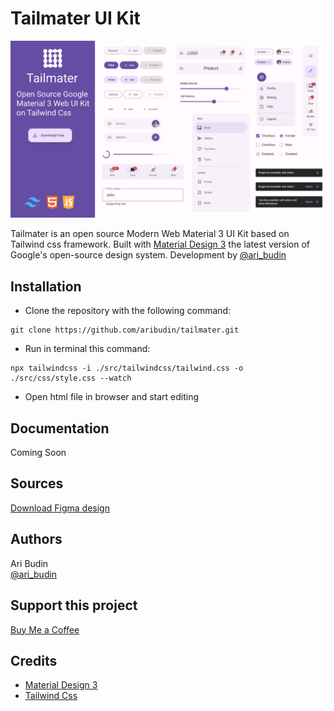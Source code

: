 # Tailmater UI Kit
<img src="src/img/tailmater-template.png" alt="Tailmater UI">

Tailmater is an open source Modern Web Material 3 UI Kit based on Tailwind css framework. Built with [Material Design 3](https://m3.material.io/) the latest version of Google's open-source design system. Development by [@ari_budin](https://twitter.com/ari_budin)

## Installation

* Clone the repository with the following command:

```
git clone https://github.com/aribudin/tailmater.git
```
* Run in terminal this command:

```
npx tailwindcss -i ./src/tailwindcss/tailwind.css -o ./src/css/style.css --watch
```
* Open html file in browser and start editing

## Documentation

Coming Soon

## Sources

[Download Figma design](https://www.figma.com/community/file/1035203688168086460)

## Authors

Ari Budin  
[@ari_budin](https://twitter.com/ari_budin)

## Support this project

[Buy Me a Coffee](https://aribudin.gumroad.com/l/tailmater)

## Credits

* [Material Design 3](https://m3.material.io/)
* [Tailwind Css](https://tailwindcss.com/)
